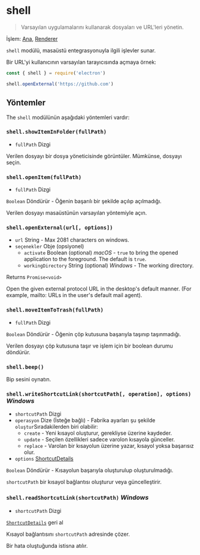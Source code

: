 # shell

> Varsayılan uygulamalarını kullanarak dosyaları ve URL'leri yönetin.

İşlem: [Ana](../glossary.md#main-process), [Renderer](../glossary.md#renderer-process)

`shell` modülü, masaüstü entegrasyonuyla ilgili işlevler sunar.

Bir URL'yi kullanıcının varsayılan tarayıcısında açmaya örnek:

```javascript
const { shell } = require('electron')

shell.openExternal('https://github.com')
```

## Yöntemler

The `shell` modülünün aşağıdaki yöntemleri vardır:

### `shell.showItemInFolder(fullPath)`

* `fullPath` Dizgi

Verilen dosyayı bir dosya yöneticisinde görüntüler. Mümkünse, dosyayı seçin.

### `shell.openItem(fullPath)`

* `fullPath` Dizgi

`Boolean` Döndürür - Öğenin başarılı bir şekilde açılıp açılmadığı.

Verilen dosyayı masaüstünün varsayılan yöntemiyle açın.

### `shell.openExternal(url[, options])`

* `url` String - Max 2081 characters on windows.
* `seçenekler` Obje (opsiyonel) 
  * `activate` Boolean (optional) *macOS* - `true` to bring the opened application to the foreground. The default is `true`.
  * `workingDirectory` String (optional) *Windows* - The working directory.

Returns `Promise<void>`

Open the given external protocol URL in the desktop's default manner. (For example, mailto: URLs in the user's default mail agent).

### `shell.moveItemToTrash(fullPath)`

* `fullPath` Dizgi

`Boolean` Döndürür - Öğenin çöp kutusuna başarıyla taşınıp taşınmadığı.

Verilen dosyayı çöp kutusuna taşır ve işlem için bir boolean durumu döndürür.

### `shell.beep()`

Bip sesini oynatın.

### `shell.writeShortcutLink(shortcutPath[, operation], options)` *Windows*

* `shortcutPath` Dizgi
* `operasyon` Dize (İsteğe bağlı) - Fabrika ayarları şu şekilde `oluştur`Sıradakilerden biri olabilir: 
  * `create` - Yeni kısayol oluşturur, gerekliyse üzerine kaydeder.
  * `update` - Seçilen özellikleri sadece varolon kısayola günceller.
  * `replace` - Varolan bir kısayolun üzerine yazar, kısayol yoksa başarısız olur.
* `options` [ShortcutDetails](structures/shortcut-details.md)

`Boolean` Döndürür - Kısayolun başarıyla oluşturulup oluşturulmadığı.

`shortcutPath` bir kısayol bağlantısı oluşturur veya güncelleştirir.

### `shell.readShortcutLink(shortcutPath)` *Windows*

* `shortcutPath` Dizgi

[`ShortcutDetails`](structures/shortcut-details.md) geri al

Kısayol bağlantısını `shortcutPath` adresinde çözer.

Bir hata oluştuğunda istisna atılır.